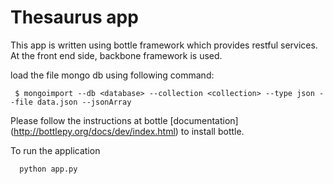 Thesaurus app
================

This app is written using bottle framework which provides restful services.
At the front end side, backbone framework is used.


load the file mongo db using following command:

```
 $ mongoimport --db <database> --collection <collection> --type json --file data.json --jsonArray 
```
Please follow the instructions at bottle  [documentation] (http://bottlepy.org/docs/dev/index.html)
to install bottle.


To run the application

```python
  python app.py
```



